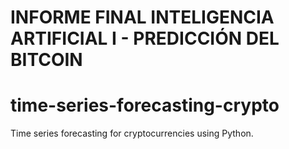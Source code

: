 # INFORME FINAL INTELIGENCIA ARTIFICIAL I - PREDICCIÓN DEL BITCOIN


# time-series-forecasting-crypto
Time series forecasting for cryptocurrencies using Python.
